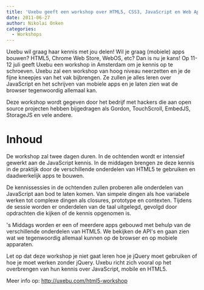 ```yaml
---
title: 'Uxebu geeft een workshop over HTML5, CSS3, JavaScript en Web Apps'
date: 2011-06-27
author: Nikolai Onken
categories:
  - Workshops
---
```


Uxebu wil graag haar kennis met jou delen! Wil je graag (mobiele) apps bouwen? HTML5, Chrome Web Store, WebOS, etc? Dan is nu je kans! Op 11-12 juli geeft Uxebu een workshop in Amsterdam om je kennis op te schroeven. Uxebu zal een workshop van hoog niveau neerzetten en je de fijne kneepjes van het vak bijbrengen. Ze zullen je alles leren over JavaScript en het schrijven van mobiele apps en je laten zien wat de browser tegenwoordig allemaal kan.

Deze workshop wordt gegeven door het bedrijf met hackers die aan open source projecten hebben bijgedragen als Gordon, TouchScroll, EmbedJS, StorageJS en vele andere.

# Inhoud

De workshop zal twee dagen duren. In de ochtenden wordt er intensief gewerkt aan de JavaScript kennis. In de middagen brengen ze deze kennis in de praktijk door de verschillende onderdelen van HTML5 te gebruiken en daadwerkelijk apps te bouwen.

De kennissessies in de ochtenden zullen proberen alle onderdelen van JavaScript aan bod te laten komen. Van simpele dingen als hoe variabele werken tot complexe dingen als closures, prototype en contexten. Tijdens de sessie worden er onderdelen van de taal uitgelegd, gevolgd door opdrachten die kijken of de kennis opgenomen is.

's Middags worden er een of meerdere apps gebouwd met behulp van de verschillende onderdelen van HTML5. We bekijken de API's en gaan zien wat we tegenwoordig allemaal kunnen op de browser en op mobiele apparaten.

Let op dat deze workshop je niet gaat leren hoe je jQuery moet gebruiken of hoe je moet werken zonder jQuery. Uxebu richt zich vooral op het overbrengen van hun kennis over JavaScript, mobile en HTML5.

Meer info op: <http://uxebu.com/html5-workshop>
